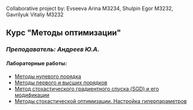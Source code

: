 Collaborative project by: 
Evseeva Arina M3234, 
Shulpin Egor M3232, 
Gavrilyuk Vitaliy M3232

## Курс "Методы оптимизации"
### *Преподаватель: Андреев Ю.А.*

#### Лабораторные работы:

- [Методы нулевого порядка](lab1)
- [Методы первого и высших порядков](https://github.com/Vitaliy-X/MetOpt/tree/main/lab2)
- [Метод стохастического градиентного спуска (SGD) и его модификации](https://github.com/Vitaliy-X/MetOpt/tree/main/lab3)
- [Методы стохастической оптимизации. Настройка гиперпараметров](https://github.com/Vitaliy-X/MetOpt/tree/main/lab4)
